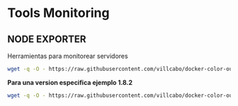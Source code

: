 # Tools Monitoring

## NODE EXPORTER

Herramientas para monitorear servidores

```bash
wget -q -O - https://raw.githubusercontent.com/villcabo/docker-color-output/main/exporter-tools/node-exporter-installers.sh | bash
```

**Para una version especifica ejemplo 1.8.2**

```bash
wget -q -O - https://raw.githubusercontent.com/villcabo/docker-color-output/main/exporter-tools/node-exporter-installers.sh | bash -s -- -v 1.8.2 --bin-only
```
